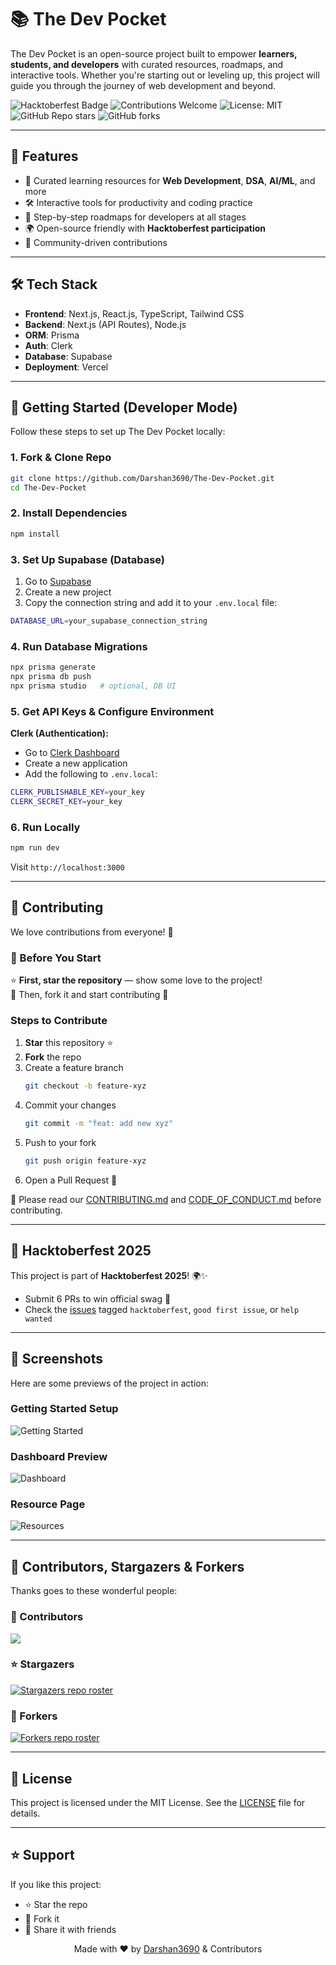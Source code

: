 # 📚 The Dev Pocket

The Dev Pocket is an open-source project built to empower **learners, students, and developers** with curated resources, roadmaps, and interactive tools. Whether you're starting out or leveling up, this project will guide you through the journey of web development and beyond.

![Hacktoberfest Badge](https://img.shields.io/badge/Hacktoberfest-2025-blueviolet?style=for-the-badge&logo=hackaday)
![Contributions Welcome](https://img.shields.io/badge/contributions-welcome-brightgreen.svg?style=for-the-badge)
![License: MIT](https://img.shields.io/badge/License-MIT-yellow.svg?style=for-the-badge)
![GitHub Repo stars](https://img.shields.io/github/stars/Darshan3690/The-Dev-Pocket?style=for-the-badge)
![GitHub forks](https://img.shields.io/github/forks/Darshan3690/The-Dev-Pocket?style=for-the-badge)

---

## 🌟 Features

* 📖 Curated learning resources for **Web Development**, **DSA**, **AI/ML**, and more
* 🛠️ Interactive tools for productivity and coding practice
* 🎯 Step-by-step roadmaps for developers at all stages
* 🌍 Open-source friendly with **Hacktoberfest participation**
* 🤝 Community-driven contributions

---

## 🛠️ Tech Stack

- **Frontend**: Next.js, React.js, TypeScript, Tailwind CSS  
- **Backend**: Next.js (API Routes), Node.js  
- **ORM**: Prisma  
- **Auth**: Clerk  
- **Database**: Supabase  
- **Deployment**: Vercel  

---

## 🚀 Getting Started (Developer Mode)

Follow these steps to set up The Dev Pocket locally:

### 1. Fork & Clone Repo

```bash
git clone https://github.com/Darshan3690/The-Dev-Pocket.git
cd The-Dev-Pocket
```

### 2. Install Dependencies

```bash
npm install
```

### 3. Set Up Supabase (Database)

1. Go to [Supabase](https://supabase.com)
2. Create a new project
3. Copy the connection string and add it to your `.env.local` file:

```bash
DATABASE_URL=your_supabase_connection_string
```

### 4. Run Database Migrations

```bash
npx prisma generate
npx prisma db push
npx prisma studio   # optional, DB UI
```

### 5. Get API Keys & Configure Environment

**Clerk (Authentication):**

* Go to [Clerk Dashboard](https://dashboard.clerk.com)
* Create a new application
* Add the following to `.env.local`:

```bash
CLERK_PUBLISHABLE_KEY=your_key
CLERK_SECRET_KEY=your_key
```

### 6. Run Locally

```bash
npm run dev
```

Visit `http://localhost:3000`

---

## 🤝 Contributing

We love contributions from everyone! 💖  

### 🚩 Before You Start  
⭐ **First, star the repository** — show some love to the project!  
🍴 Then, fork it and start contributing 🚀  

### Steps to Contribute  

1. **Star** this repository ⭐  
2. **Fork** the repo  
3. Create a feature branch  
   ```bash
   git checkout -b feature-xyz
   ```  
4. Commit your changes  
   ```bash
   git commit -m "feat: add new xyz"
   ```  
5. Push to your fork  
   ```bash
   git push origin feature-xyz
   ```  
6. Open a Pull Request 🚀  

📌 Please read our [CONTRIBUTING.md](CONTRIBUTING.md) and [CODE_OF_CONDUCT.md](CODE_OF_CONDUCT.md) before contributing.

---

## 🎯 Hacktoberfest 2025

This project is part of **Hacktoberfest 2025**! 🌍✨

* Submit 6 PRs to win official swag 🎉
* Check the [issues](https://github.com/Darshan3690/The-Dev-Pocket/issues) tagged `hacktoberfest`, `good first issue`, or `help wanted`

---

## 📸 Screenshots

Here are some previews of the project in action:

### Getting Started Setup

![Getting Started](docs/images/getting-started.png)

### Dashboard Preview

![Dashboard](docs/images/dashboard.png)

### Resource Page

![Resources](docs/images/resources.png)

---

## 👥 Contributors, Stargazers & Forkers

Thanks goes to these wonderful people:

### 👥 Contributors
<a href="https://github.com/Darshan3690/The-Dev-Pocket/graphs/contributors">
  <img src="https://contrib.rocks/image?repo=Darshan3690/The-Dev-Pocket" />
</a>

### ⭐ Stargazers
<a href="https://github.com/Darshan3690/The-Dev-Pocket/stargazers">
  <img src="https://reporoster.com/stars/Darshan3690/The-Dev-Pocket" alt="Stargazers repo roster" />
</a>

### 🍴 Forkers
<a href="https://github.com/Darshan3690/The-Dev-Pocket/network/members">
  <img src="https://reporoster.com/forks/Darshan3690/The-Dev-Pocket" alt="Forkers repo roster" />
</a>

---

## 📄 License

This project is licensed under the MIT License. See the [LICENSE](LICENSE) file for details.

---

## ⭐ Support

If you like this project:

* ⭐ Star the repo
* 🍴 Fork it
* 📢 Share it with friends

<p align="center">
  Made with ❤️ by <a href="https://github.com/Darshan3690">Darshan3690</a> & Contributors
</p>
